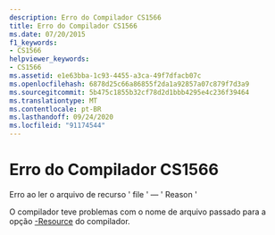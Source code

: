 ```yaml
---
description: Erro do Compilador CS1566
title: Erro do Compilador CS1566
ms.date: 07/20/2015
f1_keywords:
- CS1566
helpviewer_keywords:
- CS1566
ms.assetid: e1e63bba-1c93-4455-a3ca-49f7dfacb07c
ms.openlocfilehash: 6878d25c66a86855f2da1a92857a07c879f7d3a9
ms.sourcegitcommit: 5b475c1855b32cf78d2d1bbb4295e4c236f39464
ms.translationtype: MT
ms.contentlocale: pt-BR
ms.lasthandoff: 09/24/2020
ms.locfileid: "91174544"
---
```

# <a name="compiler-error-cs1566"></a>Erro do Compilador CS1566

Erro ao ler o arquivo de recurso ' file ' — ' Reason '  
  
 O compilador teve problemas com o nome de arquivo passado para a opção [-Resource](../language-reference/compiler-options/resource-compiler-option.md) do compilador.
